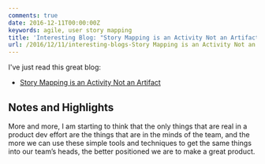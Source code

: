 ```yaml
---
comments: true
date: 2016-12-11T00:00:00Z
keywords: agile, user story mapping
title: 'Interesting Blog: "Story Mapping is an Activity Not an Artifact"'
url: /2016/12/11/interesting-blogs-Story Mapping is an Activity Not an Artifact/
---
```


I've just read this great blog:

- [Story Mapping is an Activity Not an Artifact](http://adaptly.com/story-mapping-activity-not-artifact/)

## Notes and Highlights

More and more, I am starting to think that the only things that are real in a product dev effort are the things that are in the minds of the team, and the more we can use these simple tools and techniques to get the same things into our team’s heads, the better positioned we are to make a great product.

